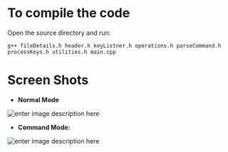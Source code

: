 # To compile the code

Open the source directory and run:

  

    g++ fileDetails.h header.h keyListner.h operations.h parseCommand.h processKeys.h utilities.h main.cpp

# Screen Shots

 - **Normal Mode**

![enter image description here](https://github.com/playashu/Command-Line-Based-File-Explorer/blob/main/ScreenShots/SS1.png?raw=true)

 - **Command Mode:**

![enter image description here](https://github.com/playashu/Command-Line-Based-File-Explorer/blob/main/ScreenShots/SS2.png?raw=true)
